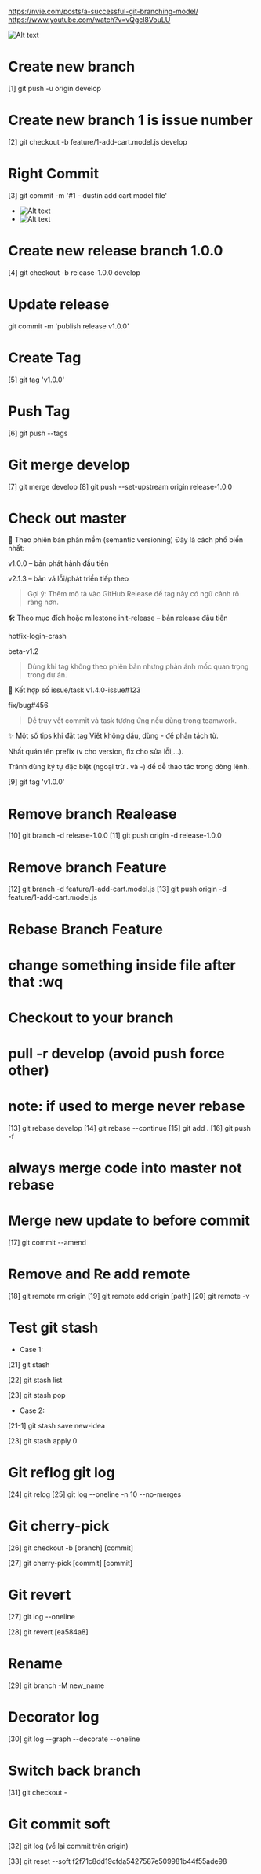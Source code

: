https://nvie.com/posts/a-successful-git-branching-model/
https://www.youtube.com/watch?v=vQgcl8VouLU

![Alt text](image.png)

# Create new branch

[1] git push -u origin develop

# Create new branch 1 is issue number

[2] git checkout -b feature/1-add-cart.model.js develop

# Right Commit

[3] git commit -m '#1 - dustin add cart model file'

- ![Alt text](image-1.png)
- ![Alt text](image-2.png)

# Create new release branch 1.0.0

[4] git checkout -b release-1.0.0 develop

# Update release

git commit -m 'publish release v1.0.0'

# Create Tag

[5] git tag 'v1.0.0'

# Push Tag

[6] git push --tags

# Git merge develop

[7] git merge develop [8] git push --set-upstream origin release-1.0.0

# Check out master

🌟 Theo phiên bản phần mềm (semantic versioning)
Đây là cách phổ biến nhất:

v1.0.0 – bản phát hành đầu tiên

v2.1.3 – bản vá lỗi/phát triển tiếp theo

> Gợi ý: Thêm mô tả vào GitHub Release để tag này có ngữ cảnh rõ ràng hơn.

🛠️ Theo mục đích hoặc milestone
init-release – bản release đầu tiên

hotfix-login-crash

beta-v1.2

> Dùng khi tag không theo phiên bản nhưng phản ánh mốc quan trọng trong dự án.

🔀 Kết hợp số issue/task
v1.4.0-issue#123

fix/bug#456

> Dễ truy vết commit và task tương ứng nếu dùng trong teamwork.

✨ Một số tips khi đặt tag
Viết không dấu, dùng - để phân tách từ.

Nhất quán tên prefix (v cho version, fix cho sửa lỗi,...).

Tránh dùng ký tự đặc biệt (ngoại trừ . và -) để dễ thao tác trong dòng lệnh.

[9] git tag 'v1.0.0'

# Remove branch Realease

[10] git branch -d release-1.0.0 [11] git push origin -d release-1.0.0

# Remove branch Feature

[12] git branch -d feature/1-add-cart.model.js [13] git push origin -d
feature/1-add-cart.model.js

# Rebase Branch Feature

# change something inside file after that :wq

# Checkout to your branch

# pull -r develop (avoid push force other)

# note: if used to merge never rebase

[13] git rebase develop [14] git rebase --continue [15] git add . [16] git push
-f

# always merge code into master not rebase

# Merge new update to before commit

[17] git commit --amend

# Remove and Re add remote

[18] git remote rm origin [19] git remote add origin [path] [20] git remote -v

# Test git stash

- Case 1:

[21] git stash

[22] git stash list

[23] git stash pop

- Case 2:

[21-1] git stash save new-idea

[23] git stash apply 0

# Git reflog git log

[24] git relog [25] git log --oneline -n 10 --no-merges

# Git cherry-pick

[26] git checkout -b [branch] [commit]

[27] git cherry-pick [commit] [commit]

# Git revert

[27] git log --oneline

[28] git revert [ea584a8]

# Rename

[29] git branch -M new_name

# Decorator log

[30] git log --graph --decorate --oneline

# Switch back branch

[31] git checkout -

# Git commit soft

[32] git log (về lại commit trên origin)

[33] git reset --soft f2f71c8dd19cfda5427587e509981b44f55ade98
